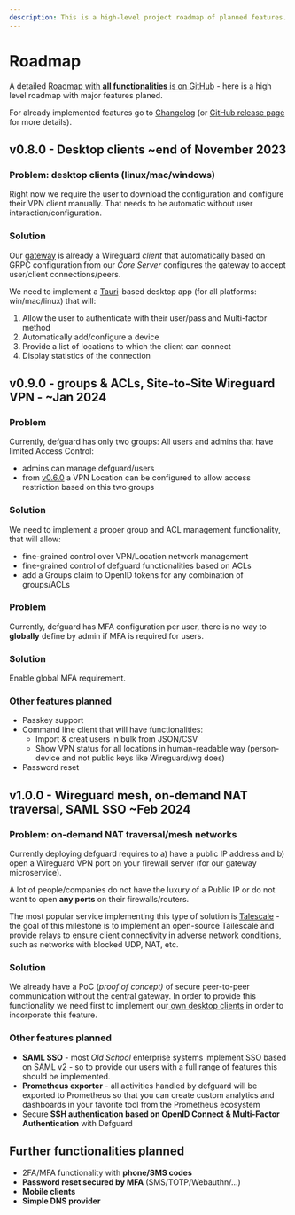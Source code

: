 ```yaml
---
description: This is a high-level project roadmap of planned features.
---
```


# Roadmap

A detailed [Roadmap with **all functionalities**  is on GitHub](https://github.com/orgs/DefGuard/projects/5/views/1) - here is a high level roadmap with major features planed.

For already implemented features go to [Changelog](../in-depth/changelog.md) (or [GitHub release page](https://github.com/DefGuard/defguard/releases) for more details).

## v0.8.0 - Desktop clients \~end of November 2023

### Problem: desktop clients (linux/mac/windows)

Right now we require the user to download the configuration and configure their VPN client manually. That needs to be automatic without user interaction/configuration.

### Solution

Our [gateway](https://github.com/DefGuard/gateway) is already a Wireguard _client_ that automatically based on GRPC configuration from our _Core Server_ configures the gateway to accept user/client connections/peers.

We need to implement a [Tauri](https://tauri.app/)-based desktop app (for all platforms: win/mac/linux) that will:

1. Allow the user to authenticate with their user/pass and Multi-factor method
2. Automatically add/configure a device
3. Provide a list of locations to which the client can connect
4. Display statistics of the connection

## v0.9.0 - groups & ACLs, Site-to-Site Wireguard VPN -  \~Jan 2024

### Problem

Currently, defguard has only two groups: All users and admins that have limited Access Control:

* admins can manage defguard/users
* from [v0.6.0](roadmap.md#v0.6.0-multiple-vpn-locations-planned-end-of-july-2023) a VPN Location can be configured to allow access restriction based on this two groups

### Solution

We need to implement a proper group and ACL management functionality, that will allow:

* fine-grained control over VPN/Location network management&#x20;
* fine-grained control of defguard functionalities based on ACLs
* add a Groups claim to OpenID tokens for any combination of groups/ACLs

### Problem

Currently, defguard has MFA configuration per user, there is no way to **globally** define by admin if MFA is required for users.

### Solution

Enable global MFA requirement.

### Other features planned

* Passkey support
* Command line client that will have functionalities:
  * Import & creat users in bulk from JSON/CSV
  * Show VPN status for all locations in human-readable way (person-device and not public keys like Wireguard/wg does)
* Password reset

## v1.0.0 - Wireguard mesh, on-demand NAT traversal, SAML SSO \~Feb 2024

### Problem: on-demand NAT traversal/mesh networks

Currently deploying defguard requires to a) have a public IP address and b) open a Wireguard VPN port on your firewall server (for our gateway microservice).

A lot of people/companies do not have the luxury of a Public IP or do not want to open **any ports** on their firewalls/routers.

The most popular service implementing this type of solution is [Talescale](https://tailscale.com/) - the goal of this milestone is to implement an open-source Tailescale and provide relays to ensure client connectivity in adverse network conditions, such as networks with blocked UDP, NAT, etc.

### Solution

We already have a PoC (_proof of concept)_ of secure peer-to-peer communication without the central gateway. In order to provide this functionality we need first to implement our[ own desktop clients](roadmap.md#problem-desktop-clients-linux-mac-windows) in order to incorporate this feature.

### Other features planned

* **SAML SSO** - most _Old School_ enterprise systems implement SSO based on SAML v2 - so to provide our users with a full range of features this should be implemented.
* **Prometheus exporter** - all activities handled by defguard will be exported to Prometheus so that you can create custom analytics and dashboards in your favorite tool from the Prometheus ecosystem
* Secure **SSH authentication based on OpenID Connect & Multi-Factor Authentication** with Defguard

## Further functionalities planned

* 2FA/MFA functionality with **phone/SMS codes**
* **Password reset secured by MFA** (SMS/TOTP/Webauthn/...)
* **Mobile clients**
* **Simple DNS provider**





